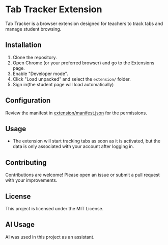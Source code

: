 # Tab Tracker Extension

Tab Tracker is a browser extension designed for teachers to track tabs and manage student browsing.

## Installation

1. Clone the repository.
2. Open Chrome (or your preferred browser) and go to the Extensions page.
3. Enable "Developer mode".
4. Click "Load unpacked" and select the `extension/` folder.
5. Sign in(the student page will load automatically)

## Configuration

Review the manifest in [extension/manifest.json](extension/manifest.json) for the permissions.

## Usage

- The extension will start tracking tabs as soon as it is activated, but the data is only associated with your account after logging in.

## Contributing

Contributions are welcome! Please open an issue or submit a pull request with your improvements.

## License

This project is licensed under the MIT License.

## AI Usage

AI was used in this project as an assistant.